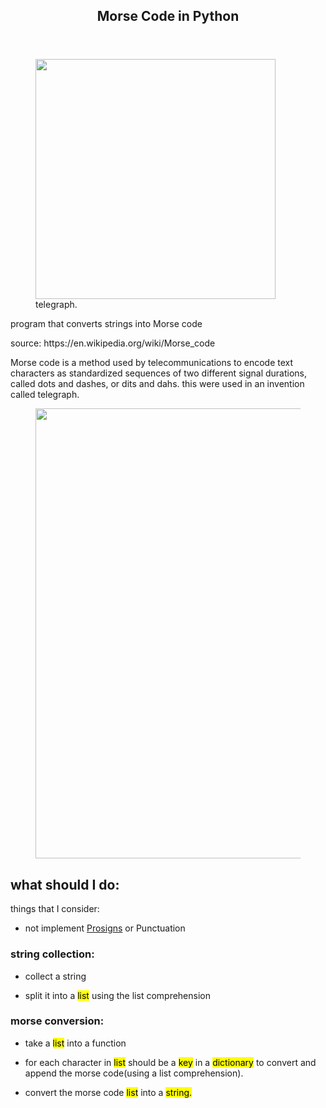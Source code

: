 </head>

<body>
	<article id="6ca35595-3453-4379-ae6b-565b741be805" class="page sans">
		<header>
			<h1 class="page-title">Morse Code in Python</h1>
		</header>
		<div class="page-body">
			<figure id="378b0031-d7dd-43f8-9dcf-bc2f3ab58939" class="image"><a href="Morse%20Code%20in%20Python%20378b0031d7dd43f89dcfbc2f3ab58939/Untitled.jpeg"><img style="width:384px"
						src="https://upload.wikimedia.org/wikipedia/commons/thumb/4/4e/Morsetaste.jpg/800px-Morsetaste.jpg" /></a>
				<figcaption>telegraph.</figcaption>
			</figure>
			<p id="1b7a6256-cca1-4e86-b41b-2033ca2693a8" class="">
			</p>
			<p id="e3cf64e8-b12e-4bd9-8c72-d21e522cf822" class="">program that converts strings into Morse code</p>
			<p id="8bbe3709-4e15-4238-8b2d-51889b27e09c" class="">source: https://en.wikipedia.org/wiki/Morse_code
			</p>
			<p id="c0d45519-8258-4e70-b088-acac3fd8372e" class="">Morse code is a method used by telecommunications to encode text characters as standardized sequences of two different signal durations, called dots and dashes, or dits and dahs.
				this were used in an invention called telegraph.</p>
			<figure id="3872fcfd-9b6c-42b3-a62d-d33179f75dca" class="image"><a href="https://upload.wikimedia.org/wikipedia/commons/thumb/b/b5/International_Morse_Code.svg/800px-International_Morse_Code.svg.png"><img style="width:720px"
						src="Morse%20Code%20in%20Python%20378b0031d7dd43f89dcfbc2f3ab58939/Untitled.webp" /></a></figure>
			<h2 id="7071a2de-8796-490a-b7fe-c2eafd2cd923" class="">what should I do:</h2>
			<p id="10333f41-44e1-4107-a69d-861164e5b1e1" class="">things that I consider:</p>
			<ul id="4bac0a1d-1e86-497f-ae20-54bfa2a6141a" class="bulleted-list">
				<li style="list-style-type:disc">not implement <a href="https://upload.wikimedia.org/wikipedia/commons/b/b5/International_Morse_Code.svg">Prosigns</a> or Punctuation</li>
			</ul>
			<h3 id="1dfa9935-5ccb-42d7-8ae6-51a31186af15" class="">string collection:</h3>
			<ul id="83d1baee-c4ef-476c-9dc5-e1aa0e254ac8" class="bulleted-list">
				<li style="list-style-type:disc">collect a string</li>
			</ul>
			<ul id="f4a6e431-5aac-4aa2-bf9a-9e758e95f0e4" class="bulleted-list">
				<li style="list-style-type:disc">split it into a <mark class="highlight-teal">list</mark> using the list comprehension</li>
			</ul>
			<h3 id="29a47a71-3fd8-4088-a1ec-c3842a08c55a" class="">morse conversion:</h3>
			<ul id="dab58080-4822-4aad-928f-0d56450ee8da" class="bulleted-list">
				<li style="list-style-type:disc">take a <mark class="highlight-teal">list</mark> into a function</li>
			</ul>
			<ul id="66ac65f3-3b8b-4384-b065-0a68070b8721" class="bulleted-list">
				<li style="list-style-type:disc">for each character in <mark class="highlight-teal">list</mark> should be a <mark class="highlight-teal">key</mark> in a <mark class="highlight-teal">dictionary</mark> to convert and append the morse code(using
					a list comprehension).</li>
			</ul>
			<ul id="69cb489f-f836-45fc-8232-fa956ceb0041" class="bulleted-list">
				<li style="list-style-type:disc">convert the morse code <mark class="highlight-teal">list</mark> into a <mark class="highlight-teal">string.</mark></li>
			</ul>
			<p id="791b6399-1e39-4da9-b03d-4bedb221412f" class="">
			</p>
			<p id="c6e4b023-619b-4fae-bba7-a37bc5292850" class="">
			</p>
		</div>
	</article>
</body>

</html>
